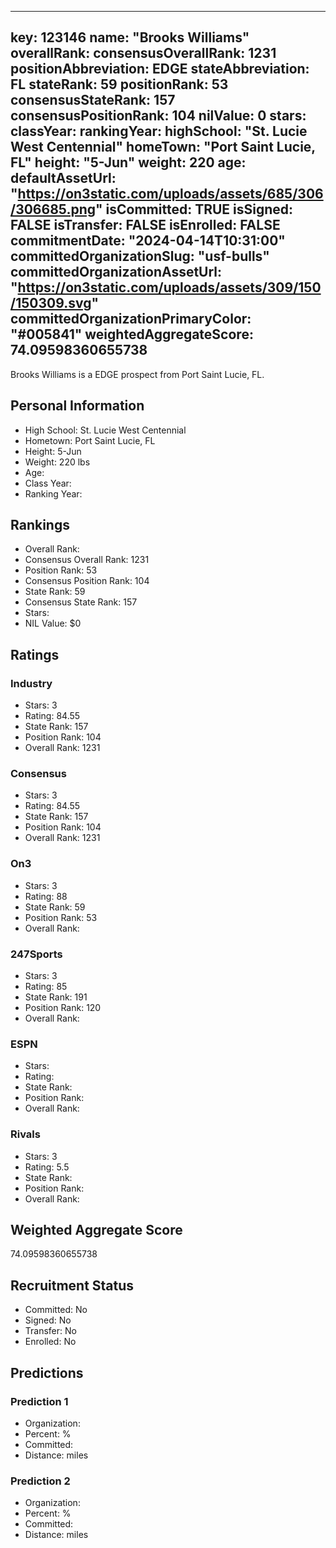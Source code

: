 ---
  key: 123146
  name: "Brooks Williams"
  overallRank: 
  consensusOverallRank: 1231
  positionAbbreviation: EDGE
  stateAbbreviation: FL
  stateRank: 59
  positionRank: 53
  consensusStateRank: 157
  consensusPositionRank: 104
  nilValue: 0
  stars: 
  classYear: 
  rankingYear: 
  highSchool: "St. Lucie West Centennial"
  homeTown: "Port Saint Lucie, FL"
  height: "5-Jun"
  weight: 220
  age: 
  defaultAssetUrl: "https://on3static.com/uploads/assets/685/306/306685.png"
  isCommitted: TRUE
  isSigned: FALSE
  isTransfer: FALSE
  isEnrolled: FALSE
  commitmentDate: "2024-04-14T10:31:00"
  committedOrganizationSlug: "usf-bulls"
  committedOrganizationAssetUrl: "https://on3static.com/uploads/assets/309/150/150309.svg"
  committedOrganizationPrimaryColor: "#005841"
  weightedAggregateScore: 74.09598360655738
  ---
  
  Brooks Williams is a EDGE prospect from Port Saint Lucie, FL.
  
  ## Personal Information
  - High School: St. Lucie West Centennial
  - Hometown: Port Saint Lucie, FL
  - Height: 5-Jun
  - Weight: 220 lbs
  - Age: 
  - Class Year: 
  - Ranking Year: 
  
  ## Rankings
  - Overall Rank: 
  - Consensus Overall Rank: 1231
  - Position Rank: 53
  - Consensus Position Rank: 104
  - State Rank: 59
  - Consensus State Rank: 157
  - Stars: 
  - NIL Value: $0
  
  ## Ratings
  
  ### Industry
  - Stars: 3
  - Rating: 84.55
  - State Rank: 157
  - Position Rank: 104
  - Overall Rank: 1231
  
  ### Consensus
  - Stars: 3
  - Rating: 84.55
  - State Rank: 157
  - Position Rank: 104
  - Overall Rank: 1231
  
  ### On3
  - Stars: 3
  - Rating: 88
  - State Rank: 59
  - Position Rank: 53
  - Overall Rank: 
  
  ### 247Sports
  - Stars: 3
  - Rating: 85
  - State Rank: 191
  - Position Rank: 120
  - Overall Rank: 
  
  ### ESPN
  - Stars: 
  - Rating: 
  - State Rank: 
  - Position Rank: 
  - Overall Rank: 
  
  ### Rivals
  - Stars: 3
  - Rating: 5.5
  - State Rank: 
  - Position Rank: 
  - Overall Rank: 
  
  ## Weighted Aggregate Score
  74.09598360655738
  
  ## Recruitment Status
  - Committed: No
  - Signed: No
  - Transfer: No
  - Enrolled: No
  
  
  
  ## Predictions
  
  ### Prediction 1
  - Organization: 
  - Percent: %
  - Committed: 
  - Distance:  miles
  
  ### Prediction 2
  - Organization: 
  - Percent: %
  - Committed: 
  - Distance:  miles
  